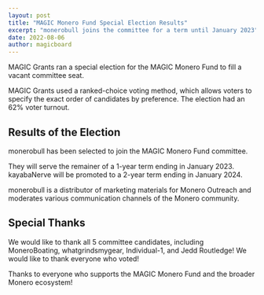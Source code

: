 ```yaml
---
layout: post
title: "MAGIC Monero Fund Special Election Results"
excerpt: "monerobull joins the committee for a term until January 2023"
date: 2022-08-06
author: magicboard
---
```


MAGIC Grants ran a special election for the MAGIC Monero Fund to fill a vacant committee seat.

MAGIC Grants used a ranked-choice voting method, which allows voters to specify the exact order of candidates by preference. The election had an 62% voter turnout.

## Results of the Election

monerobull has been selected to join the MAGIC Monero Fund committee.

They will serve the remainer of a 1-year term ending in January 2023. kayabaNerve will be promoted to a 2-year term ending in January 2024.

monerobull is a distributor of marketing materials for Monero Outreach and moderates various communication channels of the Monero community. 

## Special Thanks

We would like to thank all 5 committee candidates, including MoneroBoating, whatgrindsmygear, Individual-1, and Jedd Routledge! We would like to thank everyone who voted!

Thanks to everyone who supports the MAGIC Monero Fund and the broader Monero ecosystem!
